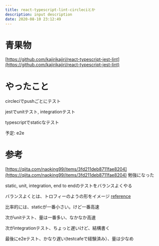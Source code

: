 ```yaml
---
title: react-typescript-lint-circleciとか
description: input description
date: 2020-08-10 23:12:49
---
```

# 青果物
[https://github.com/kajirikajiri/react-typescript-jest-lint](https://github.com/kajirikajiri/react-typescript-jest-lint)

# やったこと
circleciでpushごとにテスト

jestでunitテスト, integrationテスト

typescriptでstaticなテスト

予定: e2e

# 参考
[https://qiita.com/naoking99/items/3fd211deb8711fae8204](https://qiita.com/naoking99/items/3fd211deb8711fae8204)
勉強になった

static, unit, integration, end to endのテストをバランスよくやる

バランスよくとは、トロフィーのようの形をイメージ [reference](https://testingjavascript.com/)

比率的には、staticが一番小さい。けど一番高速

次がunitテスト、量は一番多い、なかなか高速

次がintegrationテスト、ちょっと遅いけど、結構書く

最後にe2eテスト、かなり遅い(testcafeで経験済み）、量は少なめ
